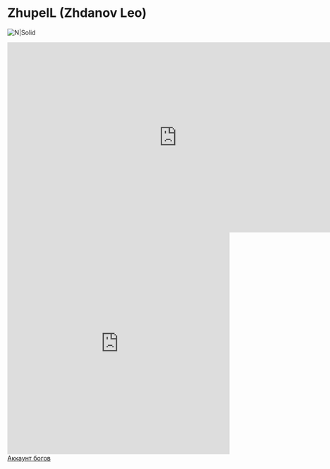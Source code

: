 <link rel="stylesheet" href="./css/style.css">


# ZhupelL (Zhdanov Leo)
![N|Solid](https://yandex.ru/images/search?text=%D0%B1%D0%BE%D0%B7%D0%BE%D1%8F%D0%BD+%D0%BE%D0%B2%D1%81%D0%B5%D0%BF+%D0%B0%D1%80%D1%82%D1%83%D1%80%D0%BE%D0%B2%D0%B8%D1%87+%D0%BA%D0%B0%D1%80%D1%82%D0%B8%D0%BD%D0%BA%D0%B8&img_url=http%3A%2F%2Fsun9-77.userapi.com%2Fs%2Fv1%2Fig2%2FILsF56g4SuLeZwQd3udhSE6o8l1czz7tpUXdkFA4ntUN4AtITGaqcOj2IKDjQqdeAovsduFms3iJ1BIjTVjYd2s4.jpg%3Fsize%3D200x200%26quality%3D95%26crop%3D304%2C86%2C642%2C642%26ava%3D1&pos=1&rpt=simage&stype=image&lr=67&family=yes&parent-reqid=1670214088357460-6439377627203917308-sas5-9951-fac-sas-l7-balancer-8080-BAL-6684&source=serp)




<iframe width="768" height="432" src="https://miro.com/app/live-embed/uXjVPCEE9k8=/?moveToViewport=-546,-614,1752,1187&embedId=233720721886" frameborder="0" scrolling="no" allowfullscreen></iframe>


<div style="width: 100%;"><div style="position: relative; padding-bottom: 100.00%; padding-top: 0; height: 0;"><iframe title="Interactive image" frameborder="0" width="1200" height="1200" style="position: absolute; top: 0; left: 0; width: 100%; height: 100%;" src="https://view.genial.ly/6376ee6fd08e4e0018fe7af1" type="text/html" allowscriptaccess="always" allowfullscreen="true" scrolling="yes" allownetworking="all"></iframe> </div> </div>



<a href="https://github.com/ZhupelL" class="button_1669948195175" target="_blank">
  Аккаунт богов
</a> 
